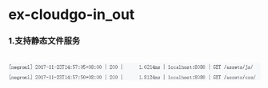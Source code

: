 # ex-cloudgo-in_out

### 1.支持静态文件服务
 
![image](https://github.com/lqAsuna/ex-cloudgo-in_out/blob/master/image/res_1.png)
